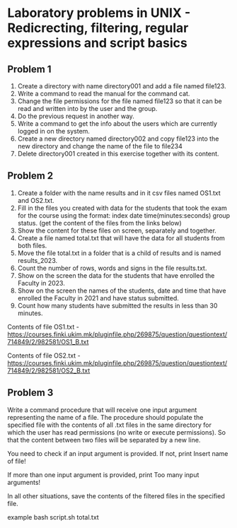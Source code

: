# Laboratory problems in UNIX - Redicrecting, filtering, regular expressions and script basics
## Problem 1
1. Create a directory with name directory001 and add a file named file123.
2. Write a command to read the manual for the command cat.
3. Change the file permissions for the file named file123 so that it can be read and written into by the user and the group.
4. Do the previous request in another way.
5. Write a command to get the info about the users which are currently logged in on the system.
6. Create a new directory named directory002 and copy file123 into the new directory and change the name of the file to file234
7. Delete directory001 created in this exercise together with its content.

## Problem 2
1. Create a folder with the name results and in it csv files named OS1.txt and OS2.txt.
2. Fill in the files you created with data for the students that took the exam for the course using the format: index date time(minutes:seconds) group status. (get the content of the files from the links below)
3. Show the content for these files on screen, separately and together.
4. Create a file named total.txt that will have the data for all students from both files.
5. Move the file total.txt in a folder that is a child of results and is named results_2023.
6. Count the number of rows, words and signs in the file results.txt.
7. Show on the screen the data for the students that have enrolled the Faculty in 2023.
8. Show on the screen the names of the students, date and time that have enrolled the Faculty in 2021 and have status submitted.
9. Count how many students have submitted the results in less than 30 minutes.

Contents of file OS1.txt - https://courses.finki.ukim.mk/pluginfile.php/269875/question/questiontext/714849/2/982581/OS1_B.txt

Contents of file OS2.txt - https://courses.finki.ukim.mk/pluginfile.php/269875/question/questiontext/714849/2/982581/OS2_B.txt

## Problem 3
Write a command procedure that will receive one input argument representing the name of a file. The procedure should populate the specified file with the contents of all .txt files in the same directory for which the user has read permissions (no write or execute permissions). So that the content between two files will be separated by a new line.

You need to check if an input argument is provided. If not, print Insert name of file!

If more than one input argument is provided, print Too many input arguments!

In all other situations, save the contents of the filtered files in the specified file.

example bash script.sh total.txt
